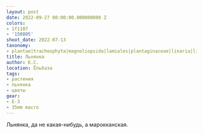 ```yaml
---
layout: post
date: 2022-09-27 00:00:00.000000000 Z
colors:
- 1f1107
- '150805'
shoot_date: 2022-07-13
taxonomy:
- plantae|tracheophyta|magnoliopsida|lamiales|plantaginaceae|linaria|linaria maroccana
title: Льнянка
author: К.С.
location: Ёльбаза
tags:
- растения
- льнянка
- цветы
gear:
- E-3
- 35mm macro
---
```

Льнянка, да не какая-нибудь, а марокканская.

